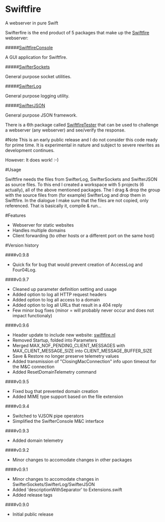 # Swiftfire
A webserver in pure Swift

Swifterfire is the end product of 5 packages that make up the [Swiftfire](http://swiftfire.nl) webserver:

#####[SwiftfireConsole](https://github.com/Swiftrien/SwiftfireConsole)

A GUI application for Swiftfire.

#####[SwifterSockets](https://github.com/Swiftrien/SwifterSockets)

General purpose socket utilities.

#####[SwifterLog](https://github.com/Swiftrien/SwifterLog)

General purpose logging utility.

#####[SwifterJSON](https://github.com/Swiftrien/SwifterJSON)

General purpose JSON framework.

There is a 6th package called [SwiftfireTester](https://github.com/Swiftrien/SwiftfireTester) that can be used to challenge a webserver (any webserver) and see/verify the response.

#Note
This is an early public release and I do not consider this code ready for prime time. It is experimental in nature and subject to severe rewrites as development continues.

However: It does work! :-)

#Usage

Swiftfire needs the files from SwifterLog, SwifterSockets and SwifterJSON as source files.
To this end I created a workspace with 5 projects (6 actually), all of the above mentioned packages.
The I drag & drop the group with the source files from (for example) SwifterLog and drop them in Swiftfire. In the dialogue I make sure that the files are not copied, only referenced. That is basically it, compile & run...

#Features

- Webserver for static websites
- Handles multiple domains
- Client forwarding (to other hosts or a different port on the same host)

#Version history

####v0.9.8

- Quick fix for bug that would prevent creation of AccessLog and Four04Log.

####v0.9.7

- Cleaned up parameter definition setting and usage
- Added option to log all HTTP request headers
- Added option to log all access to a domain
- Added option to log all URLs that result in a 404 reply
- Few minor bug fixes (minor = will probably never occur and does not impact functionaly)

####v0.9.6

- Header update to include new website: [swiftfire.nl](http://swiftfire.nl)
- Removed Startup, folded into Parameters
- Merged MAX_NOF_PENDING_CLIENT_MESSAGES with MAX_CLIENT_MESSAGE_SIZE into CLIENT_MESSAGE_BUFFER_SIZE
- Save & Restore no longer preserve telemetry values
- Added transmission of "ClosingMacConnection" info upon timeout for the M&C connection
- Added ResetDomainTelemetry command

####v0.9.5

- Fixed bug that prevented domain creation
- Added MIME type support based on the file extension

####v0.9.4

- Switched to VJSON pipe operators
- Simplified the SwifterConsole M&C interface

####v0.9.3

- Added domain telemetry

####v0.9.2

- Minor changes to accomodate changes in other packages

####v0.9.1

- Minor changes to accomodate changes in SwifterSockets/SwifterLog/SwifterJSON
- Added 'descriptionWithSeparator' to Extensions.swift
- Added release tags

####v0.9.0

- Initial public release
